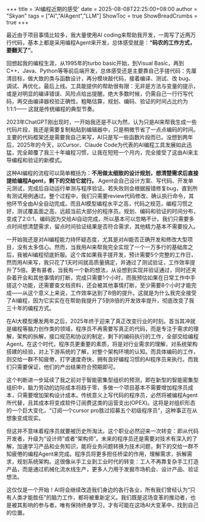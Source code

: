 +++
title = 'AI编程近期的感受'
date = 2025-08-08T22:25:00+08:00
author = "Skyan"
tags = ["AI","AIAgent","LLM"]
ShowToc = true
ShowBreadCrumbs = true
+++

最近由于项目事情比较多，我大量使用AI coding来帮助我开发，一周写了近两万行代码，基本上都是采用编程Agent来开发，总体感受就是：**“码农的工作方式，要翻天了”**。

回想起我的编程生涯，从1995年的turbo basic开始，到Visual Basic，再到C++、Java、Python等等前后端开发，总体感受还是主要靠自己手搓代码：先厘清目标，做大致的类与函数设计，再分模块敲代码，接着编译、测试、改 bug、调试、再优化，最后上线。工具能提供的帮助很有限：无非是方法与变量的提示，或是对明显的编译错误、风险点给出提醒。绝大多数时候，仍需自己一行行写代码，再交由编译器校验正确性。粗略估算，规划、编码、验证的时间占比约为 1:1:1—— 这就是传统编程的典型节奏。

2023年ChatGPT刚出现时，一开始我还是不以为然，认为只是AI来帮我生成一些代码片段，我还是需要复制粘贴到编辑器中，只是稍微节省了一点点编码的时间。主要的代码框架还是需要我自己来写，AI只是写一些函数片段而已。没想到两年后，2025年的今天，以Cursor、Claude Code为代表的AI编程工具发展如此迅猛，完全颠覆了我三十年编程习惯，让我在短短一个月内，完全接受了这由AI来主导编程和验证的新模式。

这种AI编程的流程可以简单概括为：**不用做太细致的设计规划，想清楚需求后直接提给编程Agent，剩下的交给它就行。** Agent会自己设计方案、写代码、开发单元测试，完成后自动运行单测与程序验证。若失败则会根据报错修复bug，直到所有测试用例通过。整个过程中，我们只需要review代码修改、确认执行命令，其他环节全由AI全自动完成。而且AI模型编程水平之高，代码之规范，编程习惯之好，测试覆盖面之高，远超当前大部分的程序员。规划、编码和验证的时间分布，变成了2:0:1，编码因为交给AI自动完成，所以基本可以忽略不计。我们只需要多点时间想清楚需求，留点时间验证结果是否符合需求，其他精力基本不需要投入。

一开始我还是对AI编程能力持怀疑态度，尤其是对AI能否正确开发和修改大型项目，没有太多信心。然而，当我用AI来帮我完全实现了一个一万多行的基础库之后，我被AI编程彻底折服。这个库如果我手搓开发，预计需要5个完整的工作日，然而用AI来写，我只花了1天时间就高质量搞定，并通过了测试验证，工作效率提升了5倍。更有甚者，当我有一个新的想法，从设想到实现并验证通过，同时还夹杂着开会和其他事情的打断，完成只需要1个小时，而我预估如果在日常工作中手搓这个功能，还需要查文档资料，还会被其他事情打断，至少需要8个小时才能完成——从这个意义上来说，工作效率达到了8倍的提升。这就是为什么我完全接受了AI编程，因为它实实在在帮助我提升了5到8倍的开发效率提升，彻底改变了我三十年的编程方式。

在AI大模型爆发两年之后，2025年终于迎来了真正改变行业的时刻。首当其冲就是编程等脑力创作类的领域，程序员不再需要写真正的代码，而是专注于需求的理解，架构的拆解，接口规范和协议的制定，剩下的编码执行的工作，全部交给编程Agent。在这个时代，程序员更重要的素质，将是对行业需求的理解，对系统架构搭建的经验，对上下游系统的了解，对整个架构环境的认知。而具体编码的工作，则交给一群不知疲倦，打字速度奇快，拥有良好编程习惯的AI程序员来执行。而我们只需要保证，他们的产出结果符合预期即可。

这个判断进一步延续了我之前对于智能密集型组织的预测，即在新型的智能密集型组织中，脑力劳动的边际成本将趋于零，多做一个项目基本不需要增加程序员成本，只需要增加架构设计成本。传统意义上写代码的程序员，必然将被编程Agent所代替，且其成本将变成软件订阅费这类的运营支出(OPEX)。这将是对组织形态的一个巨大变化，“订阅一个cursor pro胜过招募五个初级程序员”，这种事正在从想象变成现实。

但这并不意味着程序员就要被历史所淘汰。这个职业必然迎来一次转变：即从代码开发者，升级为“设计师”或者“架构师”。未来的程序员还是需要对技术有深入的了解，加速学习产品和业务知识，能将业务问题转换为技术问题，剩下的交给一群不知疲倦的编程Agent来完成。程序员将更多担任桥梁的作用，理解需求，拆解需求，规划系统架构。这很像从手工业到工业时代的转变：工人不再靠复杂手工打造产品，而是通过机械化流水线生产，更多人力用于发掘市场机会、设计产品、验证想法。

这仅仅是一个开始！AI将会继续改造我们身边的各行各业，所有我们曾经认为“只有人类才能胜任”的脑力工作，都将被重新定义。我们既是这场变革的推动者，也是被其影响的参与者。唯有保持终身学习，才有可能在这场AI大变革中，找到自己的位置。
